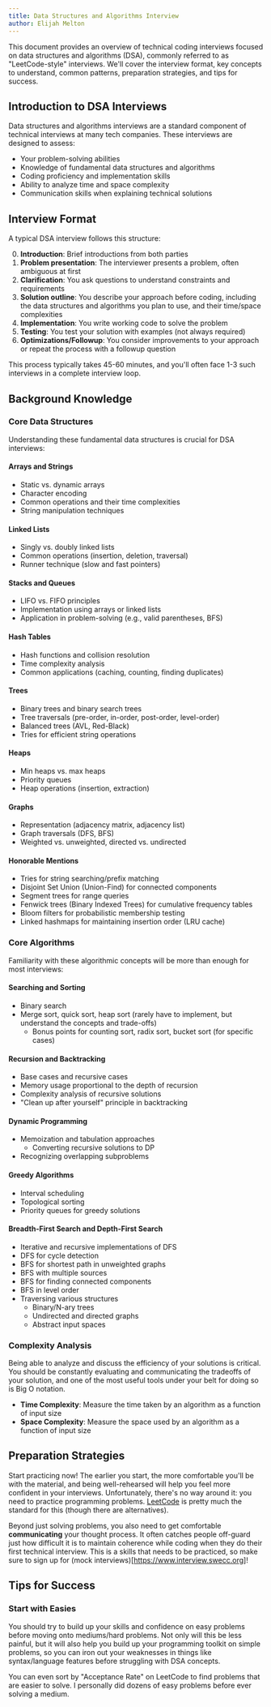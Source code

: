 ```yaml
---
title: Data Structures and Algorithms Interview
author: Elijah Melton
---
```


This document provides an overview of technical coding interviews focused on data structures and algorithms (DSA), commonly referred to as "LeetCode-style" interviews. We'll cover the interview format, key concepts to understand, common patterns, preparation strategies, and tips for success.

## Introduction to DSA Interviews

Data structures and algorithms interviews are a standard component of technical interviews at many tech companies. These interviews are designed to assess:

- Your problem-solving abilities
- Knowledge of fundamental data structures and algorithms
- Coding proficiency and implementation skills
- Ability to analyze time and space complexity
- Communication skills when explaining technical solutions

## Interview Format

A typical DSA interview follows this structure:

0. **Introduction**: Brief introductions from both parties
1. **Problem presentation**: The interviewer presents a problem, often ambiguous at first
2. **Clarification**: You ask questions to understand constraints and requirements
3. **Solution outline**: You describe your approach before coding, including the data structures and algorithms you plan to use, and their time/space complexities
4. **Implementation**: You write working code to solve the problem
5. **Testing**: You test your solution with examples (not always required)
7. **Optimizations/Followup**: You consider improvements to your approach or repeat the process with a followup question

This process typically takes 45-60 minutes, and you'll often face 1-3 such interviews in a complete interview loop.

## Background Knowledge

### Core Data Structures

Understanding these fundamental data structures is crucial for DSA interviews:

#### Arrays and Strings
- Static vs. dynamic arrays
- Character encoding
- Common operations and their time complexities
- String manipulation techniques

#### Linked Lists
- Singly vs. doubly linked lists
- Common operations (insertion, deletion, traversal)
- Runner technique (slow and fast pointers)

#### Stacks and Queues
- LIFO vs. FIFO principles
- Implementation using arrays or linked lists
- Application in problem-solving (e.g., valid parentheses, BFS)

#### Hash Tables
- Hash functions and collision resolution
- Time complexity analysis
- Common applications (caching, counting, finding duplicates)

#### Trees
- Binary trees and binary search trees
- Tree traversals (pre-order, in-order, post-order, level-order)
- Balanced trees (AVL, Red-Black)
- Tries for efficient string operations

#### Heaps
- Min heaps vs. max heaps
- Priority queues
- Heap operations (insertion, extraction)

#### Graphs
- Representation (adjacency matrix, adjacency list)
- Graph traversals (DFS, BFS)
- Weighted vs. unweighted, directed vs. undirected

#### Honorable Mentions

- Tries for string searching/prefix matching
- Disjoint Set Union (Union-Find) for connected components
- Segment trees for range queries
- Fenwick trees (Binary Indexed Trees) for cumulative frequency tables
- Bloom filters for probabilistic membership testing
- Linked hashmaps for maintaining insertion order (LRU cache)

### Core Algorithms

Familiarity with these algorithmic concepts will be more than enough for most interviews:

#### Searching and Sorting
- Binary search
- Merge sort, quick sort, heap sort (rarely have to implement, but understand the concepts and trade-offs)
    - Bonus points for counting sort, radix sort, bucket sort (for specific cases)

#### Recursion and Backtracking
- Base cases and recursive cases
- Memory usage proportional to the depth of recursion
- Complexity analysis of recursive solutions
- "Clean up after yourself" principle in backtracking

#### Dynamic Programming
- Memoization and tabulation approaches
    - Converting recursive solutions to DP
- Recognizing overlapping subproblems

#### Greedy Algorithms
- Interval scheduling
- Topological sorting
- Priority queues for greedy solutions

#### Breadth-First Search and Depth-First Search
- Iterative and recursive implementations of DFS
- DFS for cycle detection
- BFS for shortest path in unweighted graphs
- BFS with multiple sources
- BFS for finding connected components
- BFS in level order
- Traversing various structures
    - Binary/N-ary trees
    - Undirected and directed graphs
    - Abstract input spaces

### Complexity Analysis

Being able to analyze and discuss the efficiency of your solutions is critical. You should be constantly evaluating and communicating the tradeoffs of your solution, and one of the most useful tools under your belt for doing so is Big O notation.

- **Time Complexity**: Measure the time taken by an algorithm as a function of input size
- **Space Complexity**: Measure the space used by an algorithm as a function of input size

## Preparation Strategies

Start practicing now! The earlier you start, the more comfortable you'll be with the material, and being well-rehearsed will help you feel more confident in your interviews. Unfortunately, there's no way around it: you need to practice programming problems. [LeetCode](https://leetcode.com/) is pretty much the standard for this (though there are alternatives).

Beyond just solving problems, you also need to get comfortable **communicating** your thought process. It often catches people off-guard just how difficult it is to maintain coherence while coding when they do their first technical interview. This is a skills that needs to be practiced, so make sure to sign up for (mock interviews)[https://www.interview.swecc.org]!

## Tips for Success

### Start with Easies

You should try to build up your skills and confidence on easy problems before moving onto mediums/hard problems. Not only will this be less painful, but it will also help you build up your programming toolkit on simple problems, so you can iron out your weaknesses in things like syntax/language features before struggling with DSA concepts.

You can even sort by "Acceptance Rate" on LeetCode to find problems that are easier to solve. I personally did dozens of easy problems before ever solving a medium.

